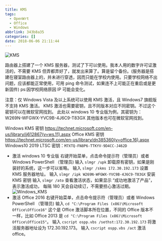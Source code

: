 ```yaml
---
title: KMS
tags:
  - OpenWrt
  - Office
  - Windows
abbrlink: 343b8a35
categories: []
date: 2018-06-06 21:11:44
---
```

![KMS](https://i.loli.net/2019/06/08/5cfb5cd807c3728109.jpg)
<!--more-->
路由器上搭建了一个 KMS 服务器，测试了下可以使用。我本人用的数字许可证激活的，不需要 KMS 但弄都弄好了，就发出来算了。算是留个备份。(服务器是搭建在寝室路由器上的，并未进行穿透，因而只能在学校内使用。只要学校网络不出问题，应该都能正常使用，可用 ping 命令测试，如果连不上可能正在重启或是更新固件) ps:因学校网络原因 IP 可能会变化。

注意：仅 Windows Vista 及以上系统可以使用 KMS 激活，且 Windows7 旗舰版 不支持 KMS 激活。
KMS 激活也需要密钥，且不同版本对应不同密钥。不过这个密钥可以在微软官网找到。
此处以 windows 10 专业版为例，其密钥为：W269N-WFGWX-YVC9B-4J6C9-T83GX
其他版本也可在微软官网找到。

Windows KMS 密钥 <https://technet.microsoft.com/en-us/library/jj612867(v=ws.11).aspx>
Office KMS 密钥 <https://technet.microsoft.com/en-us/library/dn385360(v=office.16).aspx>
Windows10 2019 LTSC 密钥：`M7XTQ-FN8P6-TTKYV-9D4CC-J462D`

- 激活 windows 10 专业版
    右键开始菜单，点击命令提示符（管理员）或者 Windows PowerShell （管理员)
    输入 `slmgr /upk` 卸载原有密钥，如果是刚装好的系统，这一步可以省略。
    输入 `slmgr /skms 172.30.192.173` 设置 KMS 服务器地址。
    输入 `slmgr /ipk W269N-WFGWX-YVC9B-4J6C9-T83GX` 安装 KMS 密钥
    输入 `slmgr /ato` 查看激活状态，如果显示 “成功地激活了产品”，表示激活成功，
    每隔 180 天会自动续订，不需要担心激活过期。
    ![Windows_KMS](https://i.loli.net/2019/06/08/5cfb5cfb264eb24023.jpg)
- 激活 Office 2016
    右键开始菜单，点击命令提示符（管理员）或者 Windows PowerShell （管理员)
    输入 `cd "C:\Program Files (x86)\Microsoft Office\Office16"` 这个是 Office 激活脚本所在位置，不同的 Office 版本不一样，比如 Office 2013 是 `cd "C:\Program Files (x86)\Microsoft Office\Office15"`。
    输入 `cscript ospp.vbs /sethst:172.30.192.173` 将激活服务器地址设为 172.30.192.173。
    输入 `cscript ospp.vbs /act` 激活 office。
